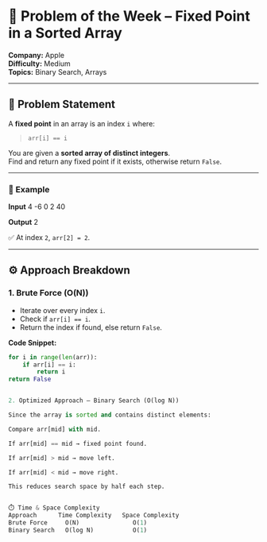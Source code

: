 # 🍏 Problem of the Week – Fixed Point in a Sorted Array

**Company:** Apple  
**Difficulty:** Medium  
**Topics:** Binary Search, Arrays  

---

## 🧩 Problem Statement
A **fixed point** in an array is an index `i` where:
> `arr[i] == i`

You are given a **sorted array of distinct integers**.  
Find and return any fixed point if it exists, otherwise return `False`.

---

### 🧠 Example

**Input**
4
-6 0 2 40


**Output**
2

✅ At index `2`, `arr[2] = 2`.

---

## ⚙️ Approach Breakdown

### 1. **Brute Force (O(N))**
- Iterate over every index `i`.
- Check if `arr[i] == i`.
- Return the index if found, else return `False`.

**Code Snippet:**

```python
for i in range(len(arr)):
    if arr[i] == i:
        return i
return False 


2. Optimized Approach – Binary Search (O(log N))

Since the array is sorted and contains distinct elements:

Compare arr[mid] with mid.

If arr[mid] == mid → fixed point found.

If arr[mid] > mid → move left.

If arr[mid] < mid → move right.

This reduces search space by half each step.


⏱️ Time & Space Complexity
Approach	  Time Complexity	Space Complexity
Brute Force	    O(N)	           O(1)
Binary Search	O(log N)	       O(1)